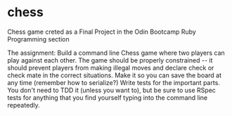 # chess
Chess game creted as a Final Project in the Odin Bootcamp Ruby Programming section

The assignment:
Build a command line Chess game where two players can play against each other.
The game should be properly constrained -- it should prevent players from making illegal moves and declare check or check mate in the correct situations.
Make it so you can save the board at any time (remember how to serialize?)
Write tests for the important parts. You don't need to TDD it (unless you want to), but be sure to use RSpec tests for anything that you find yourself typing into the command line repeatedly.

